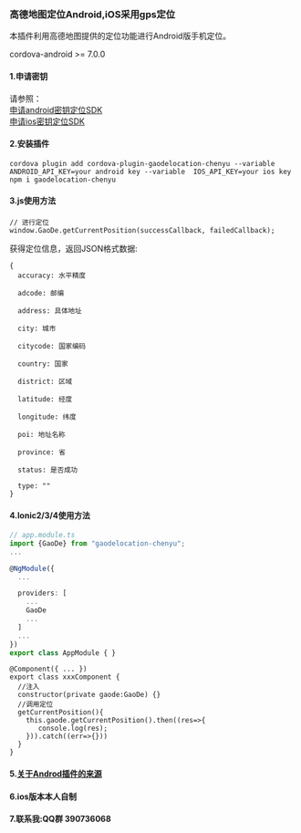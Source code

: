 ### 高德地图定位Android,iOS采用gps定位
本插件利用高德地图提供的定位功能进行Android版手机定位。

cordova-android >= 7.0.0

#### 1.申请密钥
请参照：
<br>
[申请android密钥定位SDK](http://lbs.amap.com/api/android-location-sdk/guide/create-project/get-key/)
<br>
[申请ios密钥定位SDK](https://lbs.amap.com/api/ios-location-sdk/guide/create-project/get-key)
#### 2.安装插件

```
cordova plugin add cordova-plugin-gaodelocation-chenyu --variable  ANDROID_API_KEY=your android key --variable  IOS_API_KEY=your ios key
npm i gaodelocation-chenyu
```

#### 3.js使用方法

```
// 进行定位
window.GaoDe.getCurrentPosition(successCallback, failedCallback);
```

获得定位信息，返回JSON格式数据:

```
{
  accuracy: 水平精度

  adcode: 邮编

  address: 具体地址

  city: 城市

  citycode: 国家编码

  country: 国家

  district: 区域

  latitude: 经度

  longitude: 纬度

  poi: 地址名称

  province: 省

  status: 是否成功

  type: ""
}
```

#### 4.Ionic2/3/4使用方法
```typescript
// app.module.ts
import {GaoDe} from "gaodelocation-chenyu";
...

@NgModule({
  ...

  providers: [
    ...
    GaoDe
    ...
  ]
  ...
})
export class AppModule { }
```
```
@Component({ ... })
export class xxxComponent {
  //注入
  constructor(private gaode:GaoDe) {}
  //调用定位
  getCurrentPosition(){
    this.gaode.getCurrentPosition().then((res=>{
       console.log(res);
    })).catch((err=>{}))
  }
}
```
#### 5.[关于Androd插件的来源](https://blog.csdn.net/u010730897/article/details/54969638)
#### 6.ios版本本人自制
#### 7.联系我:QQ群 390736068